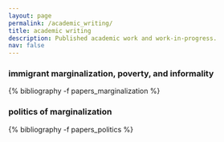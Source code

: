 ```yaml
---
layout: page
permalink: /academic_writing/
title: academic writing
description: Published academic work and work-in-progress.
nav: false
---
```


<!-- _pages/publications.md -->
<div class="publications">

<h3  class="pubyear">immigrant marginalization, poverty, and informality</h3>
{% bibliography -f papers_marginalization %}

<h3  class="pubyear">politics of marginalization</h3>
{% bibliography -f papers_politics %}

</div>
